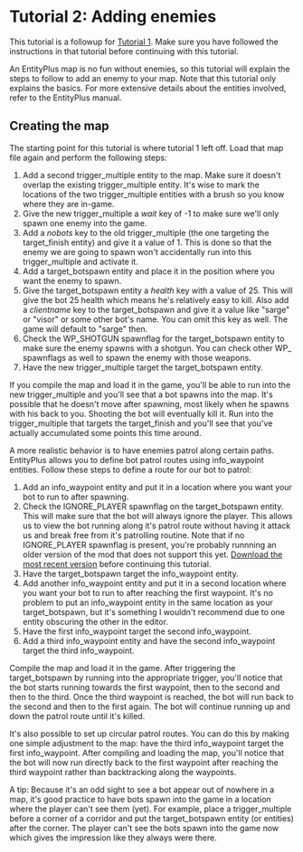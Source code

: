 # Tutorial 2: Adding enemies #

This tutorial is a followup for [Tutorial 1](Tutorial1.md). Make sure you have followed the instructions in that tutorial before continuing with this tutorial.

An EntityPlus map is no fun without enemies, so this tutorial will explain the steps to follow to add an enemy to your map. Note that this tutorial only explains the basics. For more extensive details about the entities involved, refer to the EntityPlus manual.

## Creating the map ##

The starting point for this tutorial is where tutorial 1 left off. Load that map file again and perform the following steps:

  1. Add a second trigger\_multiple entity to the map. Make sure it doesn't overlap the existing trigger\_multiple entity. It's wise to mark the locations of the two trigger\_multiple entities with a brush so you know where they are in-game.
  1. Give the new trigger\_multiple a _wait_ key of -1 to make sure we'll only spawn one enemy into the game.
  1. Add a _nobots_ key to the old trigger\_multiple (the one targeting the target\_finish entity) and give it a value of 1. This is done so that the enemy we are going to spawn won't accidentally run into this trigger\_multiple and activate it.
  1. Add a target\_botspawn entity and place it in the position where you want the enemy to spawn.
  1. Give the target\_botspawn entity a _health_ key with a value of 25. This will give the bot 25 health which means he's relatively easy to kill. Also add a _clientname_ key to the target\_botspawn and give it a value like "sarge" or "visor" or some other bot's name. You can omit this key as well. The game will default to "sarge" then.
  1. Check the WP\_SHOTGUN spawnflag for the target\_botspawn entity to make sure the enemy spawns with a shotgun. You can check other WP\_ spawnflags as well to spawn the enemy with those weapons.
  1. Have the new trigger\_multiple target the target\_botspawn entity.

If you compile the map and load it in the game, you'll be able to run into the new trigger\_multiple and you'll see that a bot spawns into the map. It's possible that he doesn't move after spawning, most likely when he spawns with his back to you. Shooting the bot will eventually kill it. Run into the trigger\_multiple that targets the target\_finish and you'll see that you've actually accumulated some points this time around.

A more realistic behavior is to have enemies patrol along certain paths. EntityPlus allows you to define bot patrol routes using info\_waypoint entities. Follow these steps to define a route for our bot to patrol:

  1. Add an info\_waypoint entity and put it in a location where you want your bot to run to after spawning.
  1. Check the IGNORE\_PLAYER spawnflag on the target\_botspawn entity. This will make sure that the bot will always ignore the player. This allows us to view the bot running along it's patrol route without having it attack us and break free from it's patrolling routine. Note that if no IGNORE\_PLAYER spawnflag is present, you're probably runnning an older version of the mod that does not support this yet. [Download the most recent version](https://github.com/TheEnginesOfCreation/EntityPlus/releases) before continuing this tutorial.
  1. Have the target\_botspawn target the info\_waypoint entity.
  1. Add another info\_waypoint entity and put it in a second location where you want your bot to run to after reaching the first waypoint. It's no problem to put an info\_waypoint entity in the same location as your target\_botspawn, but it's something I wouldn't recommend due to one entity obscuring the other in the editor.
  1. Have the first info\_waypoint target the second info\_waypoint.
  1. Add a third info\_waypoint entity and have the second info\_waypoint target the third info\_waypoint.

Compile the map and load it in the game. After triggering the target\_botspawn by running into the appropriate trigger, you'll notice that the bot starts running towards the first waypoint, then to the second and then to the third. Once the third waypoint is reached, the bot will run back to the second and then to the first again. The bot will continue running up and down the patrol route until it's killed.

It's also possible to set up circular patrol routes. You can do this by making one simple adjustment to the map: have the third info\_waypoint target the first info\_waypoint. After compiling and loading the map, you'll notice that the bot will now run directly back to the first waypoint after reaching the third waypoint rather than backtracking along the waypoints.


A tip: Because it's an odd sight to see a bot appear out of nowhere in a map, it's good practice to have bots spawn into the game in a location where the player can't see them (yet). For example, place a trigger\_multiple before a corner of a corridor and put the target\_botspawn entity (or entities) after the corner. The player can't see the bots spawn into the game now which gives the impression like they always were there.
